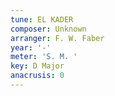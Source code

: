 ```yaml
---
tune: EL KADER
composer: Unknown
arranger: F. W. Faber
year: '-'
meter: 'S. M. '
key: D Major
anacrusis: 0
---
```

